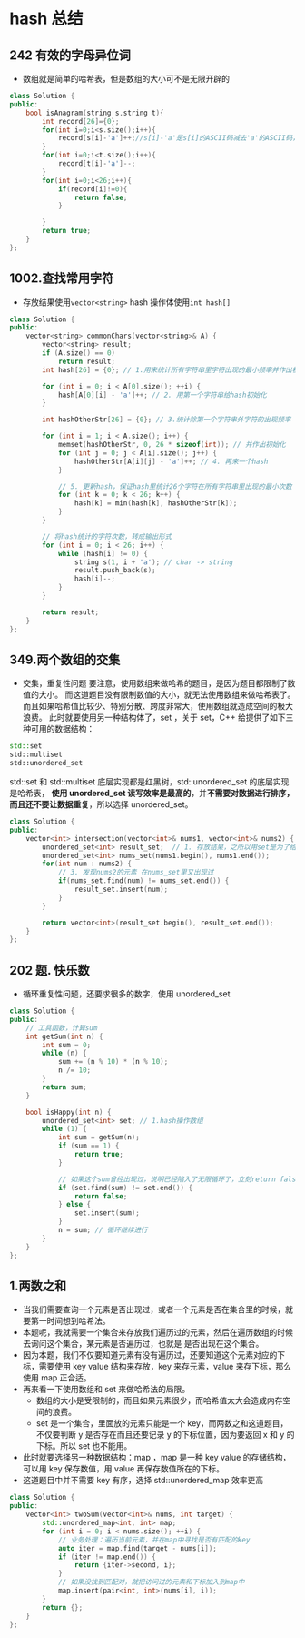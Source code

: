 # hash 总结

## 242 有效的字母异位词

- 数组就是简单的哈希表，但是数组的大小可不是无限开辟的

```cpp
class Solution {
public:
    bool isAnagram(string s,string t){
        int record[26]={0};
        for(int i=0;i<s.size();i++){
            record[s[i]-'a']++;//s[i]-'a'是s[i]的ASCII码减去'a'的ASCII码，得到s[i]在字母表中的位置
        }
        for(int i=0;i<t.size();i++){
            record[t[i]-'a']--;
        }
        for(int i=0;i<26;i++){
            if(record[i]!=0){
                return false;
            }

        }
        return true;
    }
};
```

## 1002.查找常用字符

- 存放结果使用`vector<string>` hash 操作体使用`int hash[]`

```cpp
class Solution {
public:
    vector<string> commonChars(vector<string>& A) {
        vector<string> result;
        if (A.size() == 0)
            return result;
        int hash[26] = {0}; // 1.用来统计所有字符串里字符出现的最小频率并作出初始化

        for (int i = 0; i < A[0].size(); ++i) {
            hash[A[0][i] - 'a']++; // 2. 用第一个字符串给hash初始化
        }

        int hashOtherStr[26] = {0}; // 3.统计除第一个字符串外字符的出现频率

        for (int i = 1; i < A.size(); i++) {
            memset(hashOtherStr, 0, 26 * sizeof(int)); // 并作出初始化
            for (int j = 0; j < A[i].size(); j++) {
                hashOtherStr[A[i][j] - 'a']++; // 4. 再来一个hash
            }

            // 5. 更新hash，保证hash里统计26个字符在所有字符串里出现的最小次数
            for (int k = 0; k < 26; k++) {
                hash[k] = min(hash[k], hashOtherStr[k]);
            }
        }

        // 将hash统计的字符次数，转成输出形式
        for (int i = 0; i < 26; i++) {
            while (hash[i] != 0) {
                string s(1, i + 'a'); // char -> string
                result.push_back(s);
                hash[i]--;
            }
        }

        return result;
    }
};
```

## 349.两个数组的交集

- 交集，重复性问题
  要注意，使用数组来做哈希的题目，是因为题目都限制了数值的大小。
  而这道题目没有限制数值的大小，就无法使用数组来做哈希表了。
  而且如果哈希值比较少、特别分散、跨度非常大，使用数组就造成空间的极大浪费。
  此时就要使用另一种结构体了，set ，关于 set，C++ 给提供了如下三种可用的数据结构：

```cpp
std::set
std::multiset
std::unordered_set
```

std::set 和 std::multiset 底层实现都是红黑树，std::unordered_set 的底层实现是哈希表， **使用 unordered_set 读写效率是最高的**，并**不需要对数据进行排序，而且还不要让数据重复**，所以选择 unordered_set。

```cpp
class Solution {
public:
    vector<int> intersection(vector<int>& nums1, vector<int>& nums2) {
        unordered_set<int> result_set;  // 1. 存放结果，之所以用set是为了给结果集去重
        unordered_set<int> nums_set(nums1.begin(), nums1.end());
        for(int num : nums2) {
            // 3. 发现nums2的元素 在nums_set里又出现过
            if(nums_set.find(num) != nums_set.end()) {
                result_set.insert(num);
            }
        }

        return vector<int>(result_set.begin(), result_set.end());
    }
};
```

## 202 题. 快乐数

- 循环重复性问题，还要求很多的数字，使用 unordered_set

```cpp
class Solution {
public:
    // 工具函数，计算sum
    int getSum(int n) {
        int sum = 0;
        while (n) {
            sum += (n % 10) * (n % 10);
            n /= 10;
        }
        return sum;
    }

    bool isHappy(int n) {
        unordered_set<int> set; // 1.hash操作数组
        while (1) {
            int sum = getSum(n);
            if (sum == 1) {
                return true;
            }

            // 如果这个sum曾经出现过，说明已经陷入了无限循环了，立刻return false
            if (set.find(sum) != set.end()) {
                return false;
            } else {
                set.insert(sum);
            }
            n = sum; // 循环继续进行
        }
    }
};
```

## 1.两数之和

- 当我们需要查询一个元素是否出现过，或者一个元素是否在集合里的时候，就要第一时间想到哈希法。
- 本题呢，我就需要一个集合来存放我们遍历过的元素，然后在遍历数组的时候去询问这个集合，某元素是否遍历过，也就是 是否出现在这个集合。
- 因为本题，我们不仅要知道元素有没有遍历过，还要知道这个元素对应的下标，需要使用 key value 结构来存放，key 来存元素，value 来存下标，那么使用 map 正合适。
- 再来看一下使用数组和 set 来做哈希法的局限。
  - 数组的大小是受限制的，而且如果元素很少，而哈希值太大会造成内存空间的浪费。
  - set 是一个集合，里面放的元素只能是一个 key，而两数之和这道题目，不仅要判断 y 是否存在而且还要记录 y 的下标位置，因为要返回 x 和 y 的下标。所以 set 也不能用。
- 此时就要选择另一种数据结构：map ，map 是一种 key value 的存储结构，可以用 key 保存数值，用 value 再保存数值所在的下标。
- 这道题目中并不需要 key 有序，选择 std::unordered_map 效率更高

```cpp
class Solution {
public:
    vector<int> twoSum(vector<int>& nums, int target) {
        std::unordered_map<int, int> map;
        for (int i = 0; i < nums.size(); ++i) {
            // 业务处理：遍历当前元素，并在map中寻找是否有匹配的key
            auto iter = map.find(target - nums[i]);
            if (iter != map.end()) {
                return {iter->second, i};
            }
            // 如果没找到匹配对，就把访问过的元素和下标加入到map中
            map.insert(pair<int, int>(nums[i], i));
        }
        return {};
    }
};
```